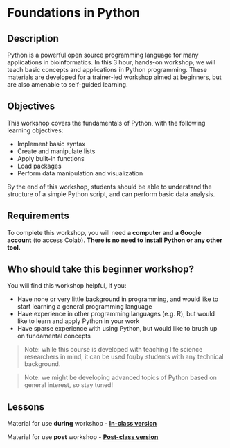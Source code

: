 # Foundations in Python

## Description
Python is a powerful open source programming language for many applications in bioinformatics. In this 3 hour, hands-on workshop, we will teach basic concepts and applications in Python programming. These materials are developed for a trainer-led workshop aimed at beginners, but are also amenable to self-guided learning.

## Objectives
This workshop covers the fundamentals of Python, with the following learning objectives:
- Implement basic syntax
- Create and manipulate lists
- Apply built-in functions
- Load packages
- Perform data manipulation and visualization

By the end of this workshop, students should be able to understand the structure of a simple Python script, and can perform basic data analysis. 

## Requirements
To complete this workshop, you will need **a computer** and **a Google account** (to access Colab). **There is no need to install Python or any other tool.**

## Who should take this beginner workshop?
You will find this workshop helpful, if you:
- Have none or very little background in programming, and would like to start learning a general programming language
- Have experience in other programming languages (e.g. R), but would like to learn and apply Python in your work
- Have sparse experience with using Python, but would like to brush up on fundamental concepts

> Note: while this course is developed with teaching life science researchers in mind, it can be used for/by students with any technical background.

> Note: we might be developing advanced topics of Python based on general interest, so stay tuned!

## Lessons
Material for use **during** workshop - [**In-class version**](https://colab.research.google.com/drive/1sq0UGXP2kuhCmLrZ_-AexR19rbVYz1Sa?usp=sharing)

Material for use **post** workshop - [**Post-class version**](https://colab.research.google.com/drive/1oGIybNPgqUH8_tavy-yloW55YoSZZsVx?usp=sharing)
